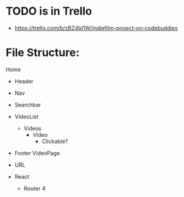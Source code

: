 # TODO is in Trello 
- https://trello.com/b/zBZ4bI1W/indiefilm-project-on-codebuddies

# File Structure:

Home
  - Header
  - Nav
  - Searchbar
  - VideoList
    - Videos
       - Video
         - Clickable? 
  - Footer
VideoPage
  - URL

- React
  - Router 4
